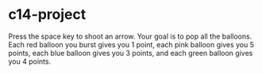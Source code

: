 # c14-project
Press the space key to shoot an arrow. Your goal is to pop all the balloons. Each red balloon you burst gives you 1 point, each pink balloon gives you 5 points, each blue balloon gives you 3 points, and each green balloon gives you 4 points. 
